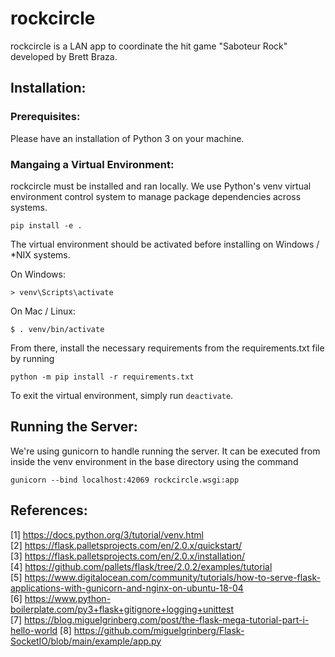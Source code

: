 # rockcircle

rockcircle is a LAN app to coordinate the hit game "Saboteur Rock" developed by Brett Braza. 

## Installation:

### Prerequisites:

Please have an installation of Python 3 on your machine. 

### Mangaing a Virtual Environment:
rockcircle must be installed and ran locally. We use Python's venv virtual environment control system to manage package dependencies across systems.

```
pip install -e .
```

The virtual environment should be activated before installing on Windows / *NIX systems.

On Windows:
```
> venv\Scripts\activate
```

On Mac / Linux:
```
$ . venv/bin/activate
```

From there, install the necessary requirements from the requirements.txt file by running 

```
python -m pip install -r requirements.txt
```

To exit the virtual environment, simply run ```deactivate```.

## Running the Server:

We're using gunicorn to handle running the server. It can be executed from inside the venv environment in the base directory using the command

```
gunicorn --bind localhost:42069 rockcircle.wsgi:app
```

## References:
[1] https://docs.python.org/3/tutorial/venv.html  
[2] https://flask.palletsprojects.com/en/2.0.x/quickstart/  
[3] https://flask.palletsprojects.com/en/2.0.x/installation/  
[4] https://github.com/pallets/flask/tree/2.0.2/examples/tutorial  
[5] https://www.digitalocean.com/community/tutorials/how-to-serve-flask-applications-with-gunicorn-and-nginx-on-ubuntu-18-04  
[6] https://www.python-boilerplate.com/py3+flask+gitignore+logging+unittest  
[7] https://blog.miguelgrinberg.com/post/the-flask-mega-tutorial-part-i-hello-world
[8] https://github.com/miguelgrinberg/Flask-SocketIO/blob/main/example/app.py  